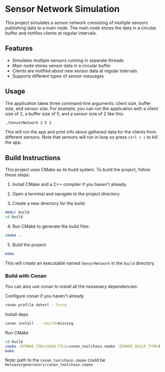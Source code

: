 # Sensor Network Simulation

This project simulates a sensor network consisting of multiple sensors publishing data to a main node. The main node stores the data in a circular buffer and notifies clients at regular intervals.

## Features

- Simulates multiple sensors running in separate threads
- Main node stores sensor data in a circular buffer
- Clients are notified about new sensor data at regular intervals
- Supports different types of sensor messages

## Usage

The application takes three command-line arguments: client size, buffer size, and sensor size. For example, you can run the application with a client size of 2, a buffer size of 5, and a sensor size of 2 like this:

```bash
./SensorNetwork 2 5 2
```

This will run the app and print info about gathered data for the clients from different sensors.
Note that sensors will run in loop so press `ctrl + c` to kill the app.

## Build Instructions

This project uses CMake as its build system. To build the project, follow these steps:

1. Install CMake and a C++ compiler if you haven't already.

2. Open a terminal and navigate to the project directory.

3. Create a new directory for the build:

```bash
mkdir build
cd build
```

4. Run CMake to generate the build files:

```bash
cmake ..
```

5. Build the project:

```bash
make
```

This will create an executable named `SensorNetwork` in the `build` directory.


### Build with Conan

You can also use conan to install all the nessesary dependencies:

Configure conan if you haven't already

```bash
conan profile detect --force
```
Install deps

```bash
conan install . --build=missing
```

Run CMake

```bash
cd build
cmake -DCMAKE_TOOLCHAIN_FILE=conan_toolchain.cmake -DCMAKE_BUILD_TYPE=Release
make
```

Note: path to the `conan_toolchain.cmake` could be `Release/generators/conan_toolchain.cmake`


